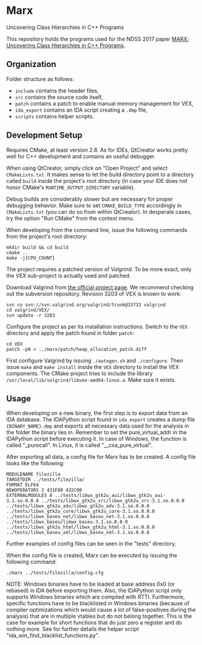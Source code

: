 # Marx
Uncovering Class Hierarchies in C++ Programs

This repository holds the programs used for the NDSS 2017 paper [MARX: Uncovering Class Hierarchies in C++ Programs](https://www.syssec.rub.de/research/publications/marx/).


## Organization

Folder structure as follows:
- `include` contains the header files,
- `src` contains the source code itself,
- `patch` contains a patch to enable manual memory management for VEX,
- `ida_export` contains an IDA script creating a `.dmp` file,
- `scripts` contains helper scripts.


## Development Setup

Requires CMake, at least version 2.8. As for IDEs, QtCreator works pretty well
for C++ development and contains an useful debugger.

When using QtCreator, simply click on "Open Project" and select
`CMakeLists.txt`. It makes sense to let the build directory point to a
directory called `build` inside the project's root directory (in case your IDE
does not honor CMake's `RUNTIME_OUTPUT_DIRECTORY` variable).

Debug builds are considerably slower but are necessary for proper debugging
behavior. Make sure to set `CMAKE_BUILD_TYPE` accordingly in `CMakeLists.txt`
(you can do so from within QtCreator). In desperate cases, try the option "Run
CMake" from the context menu.

When developing from the command line, issue the following commands from the
project's root directory:
```
mkdir build && cd build
cmake ..
make -j{CPU_COUNT}
```

The project requires a patched version of _Valgrind_. To be more exact, only
the _VEX_ sub-project is actually used and patched.

Download Valgrind from [the official project page](http://valgrind.org/). We
recommend checking out the subversion repository. Revision 3203 of VEX is known
to work:
```
svn co svn://svn.valgrind.org/valgrind/trunk@15732 valgrind
cd valgrind/VEX/
svn update -r 3203
```

Configure the project as per its installation instructions. Switch to the `VEX`
directory and apply the patch found in folder `patch`:
```
cd VEX
patch -p0 < ../marx/patch/heap_allocation_patch.diff
```

First configure Valgrind by issuing `./autogen.sh` and `./configure`.
Then issue `make` and `make install` inside the `VEX` directory to install the
VEX components. The CMake project tries to include the library
`/usr/local/lib/valgrind/libvex-amd64-linux.a`. Make sure it exists.


## Usage

When developing on a new binary, the first step is to export data from an IDA
database. The IDAPython script found
in `ida_export` creates a dump file `{BINARY_NAME}.dmp` and exports all
necessary data used for the analysis in the folder the
binary lies in. Remember to set the pure_virtual_addr in the IDAPython script
before executing it. In case of Windows, the function is called "_purecall".
In Linux, it is called "__cxa_pure_virtual".

After exporting all data, a config file for Marx has to be created.
A config file looks like the following:
```
MODULENAME filezilla
TARGETDIR ../tests/filezilla/
FORMAT ELF64
NEWOPERATORS 2 431F80 432C00
EXTERNALMODULES 8 ../tests/libwx_gtk2u_aui/libwx_gtk2u_aui-3.1.so.0.0.0 ../tests/libwx_gtk2u_xrc/libwx_gtk2u_xrc-3.1.so.0.0.0 ../tests/libwx_gtk2u_adv/libwx_gtk2u_adv-3.1.so.0.0.0 ../tests/libwx_gtk2u_core/libwx_gtk2u_core-3.1.so.0.0.0 ../tests/libwx_baseu_net/libwx_baseu_net-3.1.so.0.0.0 ../tests/libwx_baseu/libwx_baseu-3.1.so.0.0.0 ../tests/libwx_gtk2u_html/libwx_gtk2u_html-3.1.so.0.0.0 ../tests/libwx_baseu_xml/libwx_baseu_xml-3.1.so.0.0.0
```

Further examples of config files can be seen in the "tests" directory.

When the config file is created, Marx can be executed by issuing the following command:
```
./marx ../tests/filezilla/config.cfg
```

NOTE: Windows binaries have to be loaded at base address 0x0 (or rebased)
in IDA before exporting them. Also, the IDAPython script only supports Windows
binaries which are compiled with RTTI. Furthermore, specific functions
have to be blacklisted in Windows binaries
(because of compiler optimizations which would cause a lot of false-positives
during the analysis) that are in multiple vtables but do not belong together.
This is the case for example for short functions that do just zero a
register and do nothing more. See for further details the helper script
"ida_win_find_blacklist_functions.py".